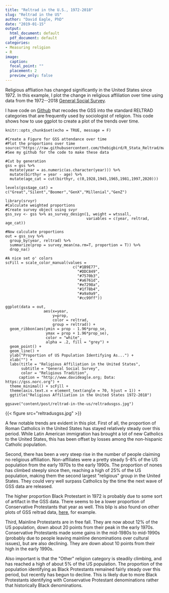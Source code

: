 ```yaml
---
title: "Reltrad in the U.S., 1972-2018"
slug: "Reltrad in the US"
author: "David Eagle, PhD"
date: "2019-01-15"
output:
  html_document: default
  pdf_document: default
categories:
- Measuring religion
- R
image:
  caption: 
  focal_point: ""
  placement: 2
  preview_only: false
---
```


Religious affliation has changed significantly in the United States since 1972. In this example, I plot the change in religious affiliation over time using data from the 1972--2018 [General Social Survey](https://gss.norc.org/get-the-data).

I have code on [Github](https://github.com/thebigbird/reltrad) that recodes the GSS into the standard RELTRAD categories that are frequently used by sociologist of religion. This code shows how to use ggplot to create a plot of the trends over time.

```{r setup, include=FALSE}
knitr::opts_chunk$set(echo = TRUE, message = F)
```

```{r}
#Create a Figure for GSS attendance over time
#Plot the proportions over time
source("https://raw.githubusercontent.com/thebigbird/R_Stata_Reltrad/master/ReltradGSS.R")
#See my github for the code to make these data

#Cut by generation
gss = gss %>% 
  mutate(year = as.numeric(as.character(year))) %>%
  mutate(birthyr = year - age) %>%
  mutate(age_cat = cut(birthyr, c(0,1928,1945,1965,1981,1997,2020)))

levels(gss$age_cat) = c("Great","Silent","Boomer","GenX","Millenial","GenZ")

library(srvyr)
#Calculate weighted proportions
#Create survey object using svyr
gss_svy <- gss %>% as_survey_design(1, weight = wtssall,
                                    variables = c(year, reltrad, age_cat))

#Now calculate proportions
out = gss_svy %>% 
  group_by(year, reltrad) %>%
  summarize(prop = survey_mean(na.rm=T, proportion = T)) %>%
  drop_na()

#A nice set o' colors
scFill = scale_color_manual(values = 
                              c("#1B9E77", 
                                "#DDC849",
                                "#7570b3", 
                                "#a6761d",
                                "#e7298a",
                                "#1f78b4",
                                "#a9a9a9",
                                "#cc99ff"))

ggplot(data = out, 
                 aes(x=year, 
                     y=prop,
                     color = reltrad,
                     group = reltrad)) +
  geom_ribbon(aes(ymin = prop - 1.96*prop_se,
                  ymax = prop + 1.96*prop_se),
                  color = "white",
                  alpha = .2, fill = "grey") +
  geom_point() +
  geom_line() +
  ylab("Proportion of US Population Identifying As...") +
  xlab("") +
  labs(title = "Religious Affiliation in the United States",
       subtitle = "General Social Survey",
       color = "Religious Tradition",
      caption = "http://www.davideagle.org; Data: https://gss.norc.org") +
  theme_minimal() + scFill +
  theme(axis.text.x = element_text(angle = 70, hjust = 1)) +
  ggtitle("Religious Affiliation in the United States 1972-2018")

ggsave("content/post/reltrad-in-the-us/reltradusgss.jpg")

```

{{< figure src="reltradusgss.jpg" >}}


A few notable trends are evident in this plot. First of all, the proportion of Roman Catholics in the United States has stayed relatively steady over this period. While Latin American immigration has brought a lot of new Catholics to the United States, this has been offset by losses among the non-hispanic Catholic population.

Second, there has been a very steep rise in the number of people claiming no religious affiliation. Non-affiliates were a pretty steady 5-8% of the US population from the early 1970s to the early 1990s. The proportion of nones has climbed steeply since then, reaching a high of 25% of the US population, making them the second largest "religious" group in the United States. They could very well surpass Catholics by the time the next wave of GSS data are released.

The higher proportion Black Protestant in 1972 is probably due to some sort of artifact in the GSS data. There seems to be a lower proportion of Conservative Protestants that year as well. This blip is also found on other plots of GSS reltrad data, [here](https://thesocietypages.org/ccf/2014/07/09/religious-change/fig-2-religious-change/), for example.

Third, Mainline Protestants are in free fall. They are now about 12% of the US population, down about 20 points from their peak in the early 1970s. Conservative Protestants made some gains in the mid-1980s to mid-1990s (probably due to people leaving mainline denominations over cultural issues), but are also declining. They are down about 10 points from their high in the early 1990s.

Also important is that the "Other" religion category is steadily climbing, and has reached a high of about 5% of the US population. The proportion of the population identifying as Black Protestants remained fairly steady over this period, but recently has begun to decline. This is likely due to more Black Protestants identifying with Conservative Protestant denominations rather that historically Black denominations.

